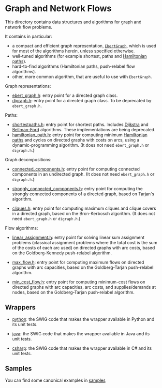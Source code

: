 # Graph and Network Flows

This directory contains data structures and algorithms for graph and
network flow problems.

It contains in particular:
* a compact and efficient graph representation,
  [`EbertGraph`](https://dl.acm.org/doi/abs/10.1145/214762.214769),
  which is used for most of the algorithms herein, unless specified otherwise.
* well-tuned algorithms (for example shortest, paths and
  [Hamiltonian paths](https://en.wikipedia.org/wiki/Hamiltonian_path)).
* hard-to-find algorithms (Hamiltonian paths, push-relabel flow algorithms).
* other, more common algorithm, that are useful to use with `EbertGraph`.

Graph representations:
* [ebert_graph.h](./ebert_graph.h): entry point for a directed graph class.
* [digraph.h](./digraph.h): entry point for a directed graph class.
  To be deprecated by `ebert_graph.h`.

Paths:
* [shortestpaths.h](./shortestpaths.h): entry point for shortest paths.
  Includes [Dijkstra](https://en.wikipedia.org/wiki/Dijkstra%27s_algorithm) and
  [Bellman-Ford](https://en.wikipedia.org/wiki/Bellman%E2%80%93Ford_algorithm)
  algorithms. These implementations are being deprecated.
* [hamiltonian_path.h](./hamiltonian_path.h): entry point for computing minimum
  [Hamiltonian paths](https://en.wikipedia.org/wiki/Hamiltonian_path) and
  cycles on directed graphs with costs on arcs, using a dynamic-programming
  algorithm. (It does not need `ebert_graph.h` or `digraph.h`.)

Graph decompositions:
* [connected_components.h](./connected_components.h): entry point for computing
  connected components in an undirected graph. (It does not need `ebert_graph.h`
  or `digraph.h`.)

* [strongly_connected_components.h](./strongly_connected_components.h): entry
  point for computing the strongly connected components of a directed graph,
  based on Tarjan's algorithm.

* [cliques.h](./cliques.h): entry point for computing maximum cliques and
  clique covers in a directed graph, based on the Bron-Kerbosch algorithm.
  (It does not need `ebert_graph.h` or `digraph.h`.)

Flow algorithms:
* [linear_assignment.h](./linear_assignment.h): entry point for solving linear
  sum assignment problems (classical assignment problems where the total cost is
  the sum of the costs of each arc used) on directed graphs with arc costs,
  based on the Goldberg-Kennedy push-relabel algorithm.

* [max_flow.h](./max_flow.h): entry point for computing maximum flows on
  directed graphs with arc capacities, based on the Goldberg-Tarjan
  push-relabel algorithm.

* [min_cost_flow.h](./min_cost_flow.h): entry point for computing minimum-cost
  flows on directed graphs with arc capacities, arc costs, and supplies/demands
  at nodes, based on the Goldberg-Tarjan push-relabel algorithm.

## Wrappers

* [python](python): the SWIG code that makes the wrapper available in Python
  and its unit tests.

* [java](java): the SWIG code that makes the wrapper available in Java
  and its unit tests.

* [csharp](csharp): the SWIG code that makes the wrapper available in C#
  and its unit tests.

## Samples

You can find some canonical examples in [samples](./samples)
